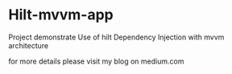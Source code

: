 # Hilt-mvvm-app

Project demonstrate Use of hilt Dependency Injection with mvvm architecture

for more details please visit my blog on medium.com
